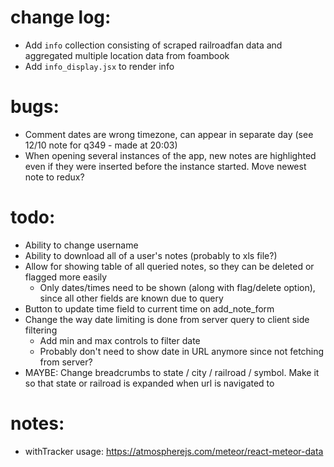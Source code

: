 # change log:
- Add `info` collection consisting of scraped railroadfan data and aggregated multiple location data from foambook
- Add `info_display.jsx` to render info


# bugs:
- Comment dates are wrong timezone, can appear in separate day (see 12/10 note for q349 - made at 20:03)
- When opening several instances of the app, new notes are highlighted even if they were inserted before the instance started. Move newest note to redux?

# todo:
- Ability to change username
- Ability to download all of a user's notes (probably to xls file?)
- Allow for showing table of all queried notes, so they can be deleted or flagged more easily
	- Only dates/times need to be shown (along with flag/delete option), since all other fields are known due to query
- Button to update time field to current time on add_note_form
- Change the way date limiting is done from server query to client side filtering
	- Add min and max controls to filter date
	- Probably don't need to show date in URL anymore since not fetching from server?
- MAYBE: Change breadcrumbs to state / city / railroad / symbol. Make it so that state or railroad is expanded when url is navigated to


# notes:
- withTracker usage: https://atmospherejs.com/meteor/react-meteor-data
